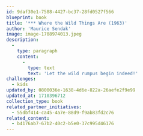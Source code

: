 ```yaml
---
id: 9daf30e1-7588-4427-bc37-28fd0527f566
blueprint: book
title: '*** Where the Wild Things Are (1963)'
author: 'Maurice Sendak'
image: image-1708974013.jpeg
description:
  -
    type: paragraph
    content:
      -
        type: text
        text: 'Let the wild rumpus begin indeed!'
challenges:
  - kids
updated_by: 0800036e-1638-4d6e-822a-26aefe2f9e99
updated_at: 1710396712
collection_type: book
related_partner_initiatives:
  - 55dbf414-ca45-4a7e-88d9-f9ab83fd2c76
related_content:
  - b4176ab7-67b2-40c2-b5e0-37c995d46176
---
```

